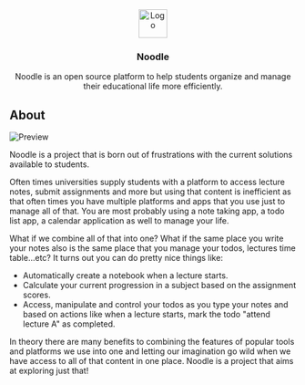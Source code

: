 <div align="center">
  <img src="https://raw.githubusercontent.com/ixahmedxi/noodle/main/apps/client/public/android-chrome-256x256.png" alt="Logo" width="50px" height="50px" />
  <h3 align="center">Noodle</h3>
  <p align="center">Noodle is an open source platform to help students organize and manage their educational life more efficiently.</p>
</div>

## About

<img src="https://raw.githubusercontent.com/ixahmedxi/noodle/main/apps/client/public/preview.png" alt="Preview" />

Noodle is a project that is born out of frustrations with the current solutions available to students.

Often times universities supply students with a platform to access lecture notes, submit assignments and more but using that content is inefficient as that often times you have multiple platforms and apps that you use just to manage all of that. You are most probably using a note taking app, a todo list app, a calendar application as well to manage your life.

What if we combine all of that into one? What if the same place you write your notes also is the same place that you manage your todos, lectures time table...etc? It turns out you can do pretty nice things like:

- Automatically create a notebook when a lecture starts.
- Calculate your current progression in a subject based on the assignment scores.
- Access, manipulate and control your todos as you type your notes and based on actions like when a lecture starts, mark the todo "attend lecture A" as completed.

In theory there are many benefits to combining the features of popular tools and platforms we use into one and letting our imagination go wild when we have access to all of that content in one place. Noodle is a project that aims at exploring just that!
